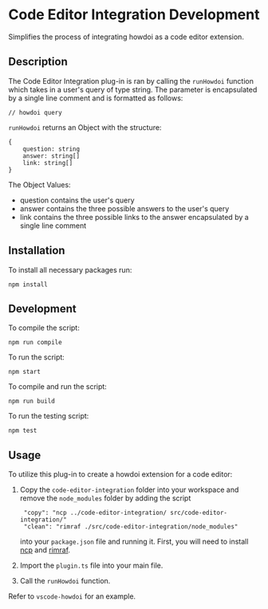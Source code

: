 # Code Editor Integration Development

Simplifies the process of integrating howdoi as a code editor extension.

## Description

The Code Editor Integration plug-in is ran by calling the `runHowdoi` function which takes in a user's query of type string. The parameter is encapsulated by a single line comment and is formatted as follows:

    // howdoi query

`runHowdoi` returns an Object with the structure:

    {
        question: string
        answer: string[]
        link: string[] 
    }

The Object Values:
* question contains the user's query
* answer contains the three possible answers to the user's query 
* link contains the three possible links to the answer encapsulated by a single line comment


## Installation

To install all necessary packages run:

    npm install

## Development

To compile the script:

    npm run compile

To run the script:

    npm start

To compile and run the script:

    npm run build

To run the testing script:

    npm test

## Usage

To utilize this plug-in to create a howdoi extension for a code editor: 

1. Copy the `code-editor-integration` folder into your workspace and remove the `node_modules` folder by adding the script
    
        "copy": "ncp ../code-editor-integration/ src/code-editor-integration/"
        "clean": "rimraf ./src/code-editor-integration/node_modules"
  
    into your `package.json` file and running it.
    First, you will need to install [ncp](https://www.npmjs.com/package/ncp) and [rimraf](https://www.npmjs.com/package/rimraf).

2. Import the `plugin.ts` file into your main file.
    
3. Call the `runHowdoi` function.

Refer to `vscode-howdoi` for an example.

